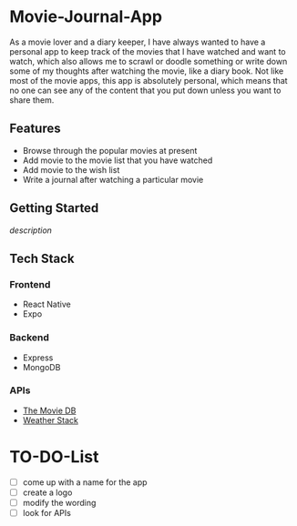 # Movie-Journal-App
As a movie lover and a diary keeper, I have always wanted to have a personal app to keep track of the movies that I have watched and want to watch, which also allows me to scrawl or doodle something or write down some of my thoughts after watching the movie, like a diary book. Not like most of the movie apps, this app is absolutely personal, which means that no one can see any of the content that you put down unless you want to share them. 

## Features
* Browse through the popular movies at present
* Add movie to the movie list that you have watched
* Add movie to the wish list
* Write a journal after watching a particular movie

## Getting Started
_description_

## Tech Stack
### Frontend
* React Native
* Expo

### Backend
* Express
* MongoDB

### APIs
* [The Movie DB](http://www.omdbapi.com)
* [Weather Stack](https://weatherstack.com)




# TO-DO-List
- [ ] come up with a name for the app
- [ ] create a logo
- [ ] modify the wording
- [ ] look for APIs
